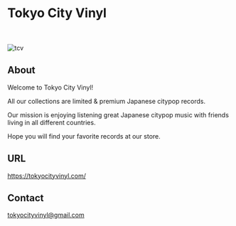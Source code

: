 # Tokyo City Vinyl
<br></br>
![tcv](https://user-images.githubusercontent.com/44191141/78582094-bca73880-786f-11ea-8a6c-32d2617d59b8.PNG)

## About
Welcome to Tokyo City Vinyl!

All our collections are limited & premium Japanese citypop records.

Our mission is enjoying listening great Japanese citypop music with friends living in all different countries.

Hope you will find your favorite records at our store.

## URL 

https://tokyocityvinyl.com/

## Contact

tokyocityvinyl@gmail.com
